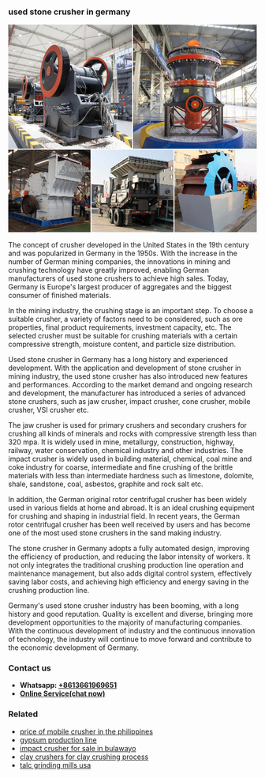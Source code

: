 <h3>used stone crusher in germany</h3><img src='1708497154.jpg' alt=''><p>The concept of crusher developed in the United States in the 19th century and was popularized in Germany in the 1950s. With the increase in the number of German mining companies, the innovations in mining and crushing technology have greatly improved, enabling German manufacturers of used stone crushers to achieve high sales. Today, Germany is Europe's largest producer of aggregates and the biggest consumer of finished materials.</p><p>In the mining industry, the crushing stage is an important step. To choose a suitable crusher, a variety of factors need to be considered, such as ore properties, final product requirements, investment capacity, etc. The selected crusher must be suitable for crushing materials with a certain compressive strength, moisture content, and particle size distribution.</p><p>Used stone crusher in Germany has a long history and experienced development. With the application and development of stone crusher in mining industry, the used stone crusher has also introduced new features and performances. According to the market demand and ongoing research and development, the manufacturer has introduced a series of advanced stone crushers, such as jaw crusher, impact crusher, cone crusher, mobile crusher, VSI crusher etc.</p><p>The jaw crusher is used for primary crushers and secondary crushers for crushing all kinds of minerals and rocks with compressive strength less than 320 mpa. It is widely used in mine, metallurgy, construction, highway, railway, water conservation, chemical industry and other industries. The impact crusher is widely used in building material, chemical, coal mine and coke industry for coarse, intermediate and fine crushing of the brittle materials with less than intermediate hardness such as limestone, dolomite, shale, sandstone, coal, asbestos, graphite and rock salt etc.</p><p>In addition, the German original rotor centrifugal crusher has been widely used in various fields at home and abroad. It is an ideal crushing equipment for crushing and shaping in industrial field. In recent years, the German rotor centrifugal crusher has been well received by users and has become one of the most used stone crushers in the sand making industry.</p><p>The stone crusher in Germany adopts a fully automated design, improving the efficiency of production, and reducing the labor intensity of workers. It not only integrates the traditional crushing production line operation and maintenance management, but also adds digital control system, effectively saving labor costs, and achieving high efficiency and energy saving in the crushing production line.</p><p>Germany's used stone crusher industry has been booming, with a long history and good reputation. Quality is excellent and diverse, bringing more development opportunities to the majority of manufacturing companies. With the continuous development of industry and the continuous innovation of technology, the industry will continue to move forward and contribute to the economic development of Germany.</p><h3>Contact us</h3><ul><li><strong>Whatsapp:&nbsp;<a href="https://wa.me/8613661969651">+8613661969651</a></strong></li><li><a href="https://swt.shibang-china.com/?git&amp;zhl&amp;used stone crusher in germany"><strong>Online Service(chat now)</strong></a></li></ul><h3>Related</h3><ul><li><a href='price of mobile crusher in the philippines.md'>price of mobile crusher in the philippines</a></li><li><a href='gypsum production line.md'>gypsum production line</a></li><li><a href='impact crusher for sale in bulawayo.md'>impact crusher for sale in bulawayo</a></li><li><a href='clay crushers for clay crushing process.md'>clay crushers for clay crushing process</a></li><li><a href='talc grinding mills usa.md'>talc grinding mills usa</a></li></ul>